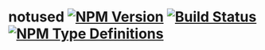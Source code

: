 # notused [![NPM Version](https://img.shields.io/npm/v/notused.svg)](https://www.npmjs.com/package/notused) [![Build Status](https://travis-ci.org/g-harel/notused.svg?branch=master)](https://travis-ci.org/g-harel/notused) [![NPM Type Definitions](https://img.shields.io/npm/types/notused.svg)](https://github.com/g-harel/notused)

<!--

verbose logs (immutable checker id for grep)
globby file search
regexp + globby? file content search (list of patterns)
comments
tests

okwolo regexp exec reset

 -->
